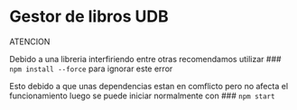 # Gestor de libros UDB

ATENCION

Debido a una libreria interfiriendo entre otras recomendamos utilizar ### `npm install --force`
para ignorar este error

Esto debido a que unas dependencias estan en comflicto pero no afecta el funcionamiento
luego se puede iniciar normalmente con ### `npm start`

